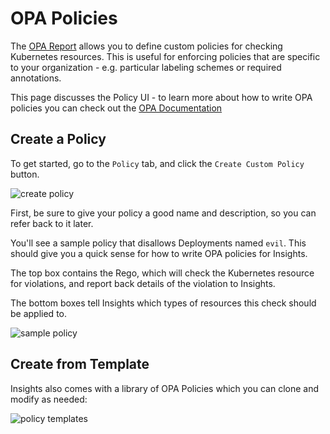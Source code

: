 # OPA Policies

The [OPA Report](/reports/opa/) allows you to define custom policies for checking Kubernetes resources.
This is useful for enforcing policies that are specific to your organization - e.g. particular labeling
schemes or required annotations.

This page discusses the Policy UI - to learn more about how to write OPA policies you can check out the [OPA Documentation](/reports/opa/)

## Create a Policy
To get started, go to the `Policy` tab, and click the `Create Custom Policy` button.

<div>
  <img :src="$withBase('/img/policy.png')" alt="create policy">
</div>

First, be sure to give your policy a good name and description, so you can refer back to it later.

You'll see a sample policy that disallows Deployments named `evil`. This should give you a quick sense for
how to write OPA policies for Insights.

The top box contains the Rego, which will check the Kubernetes resource for violations, and report back
details of the violation to Insights.

The bottom boxes tell Insights which types of resources this check should be applied to.

<div>
  <img :src="$withBase('/img/sample-policy.png')" alt="sample policy">
</div>

## Create from Template
Insights also comes with a library of OPA Policies which you can clone and modify as needed:

<div>
  <img :src="$withBase('/img/policy-templates.png')" alt="policy templates">
</div>

